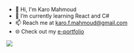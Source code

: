 - 👋 Hi, I'm Karo Mahmoud
- 🌱 I’m currently learning React and C#
- 📫 Reach me at karo.f.mahmoud@gmail.com
- 🌐 Check out my [e-portfolio](https://my-eportfolio-karofmah.vercel.app/)

<!-- ![Profile views](https://gpvc.arturio.dev/karofmah) -->

<!--[![Top Langs](https://github-readme-stats.vercel.app/api/top-langs/?username=karofmah&theme=dark)](https://github.com/karofmah/github-r=karofmah)-->

![](http://github-profile-summary-cards.vercel.app/api/cards/repos-per-language?username=karofmah&theme=dark)


